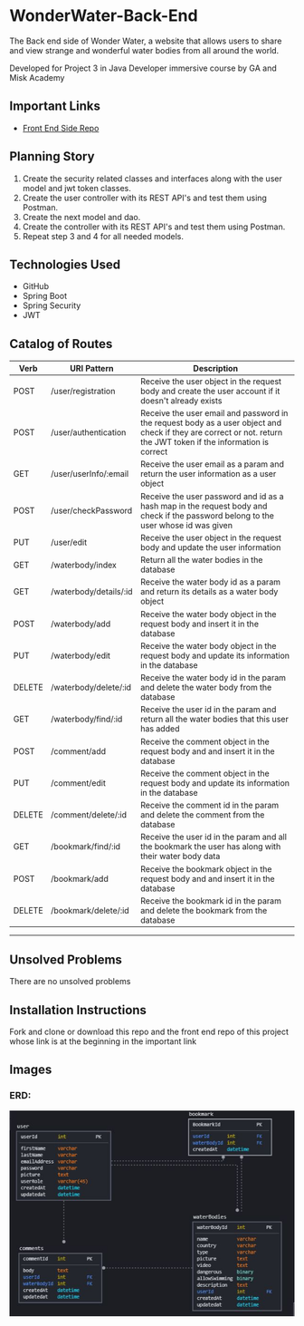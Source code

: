 # WonderWater-Back-End
The Back end side of Wonder Water, a website that allows users to share and view strange and wonderful water bodies from all around the world. 

Developed for Project 3 in Java Developer immersive course by GA and Misk Academy

## Important Links

- [Front End Side Repo](https://github.com/FatimahAlIbrahim/WonderWater-Front-End)

## Planning Story

1. Create the security related classes and interfaces along with the user model and jwt token classes.
1. Create the user controller with its REST API's and test them using Postman.
1. Create the next model and dao.
1. Create the controller with its REST API's and test them using Postman.
1. Repeat step 3 and 4 for all needed models.

## Technologies Used

- GitHub
- Spring Boot
- Spring Security
- JWT

## Catalog of Routes

| Verb  | URI Pattern            | Description |
| ----  | -----------            | ----------- |
| POST  | /user/registration     | Receive the user object in the request body and create the user account if it doesn't already exists |
| POST  | /user/authentication   | Receive the user email and password in the request body as a user object and check if they are correct or not. return the JWT token if the information is correct |
| GET   | /user/userInfo/:email  | Receive the user email as a param and return the user information as a user object |
| POST  | /user/checkPassword    | Receive the user password and id as a hash map in the request body and check if the password belong to the user whose id was given |
| PUT   | /user/edit            | Receive the user object in the request body and update the user information |
| GET   | /waterbody/index      | Return all the water bodies in the database                                 |
| GET   | /waterbody/details/:id| Receive the water body id as a param and return its details as a water body object |
| POST  | /waterbody/add        | Receive the water body object in the request body and insert it in the database |
| PUT   | /waterbody/edit       | Receive the water body object in the request body and update its information in the database |
| DELETE| /waterbody/delete/:id | Receive the water body id in the param and delete the water body from the database |
| GET   | /waterbody/find/:id   | Receive the user id in the param and return all the water bodies that this user has added |
| POST  | /comment/add          | Receive the comment object in the request body and and insert it in the database |
| PUT   | /comment/edit         | Receive the comment object in the request body and update its information in the database |
| DELETE| /comment/delete/:id   | Receive the comment id in the param and delete the comment from the database |
| GET   | /bookmark/find/:id    | Receive the user id in the param and all the bookmark the user has along with their water body data |
| POST  | /bookmark/add         | Receive the bookmark object in the request body and and insert it in the database |
| DELETE| /bookmark/delete/:id  | Receive the bookmark id in the param and delete the bookmark from the database |
---

## Unsolved Problems
There are no unsolved problems

## Installation Instructions
Fork and clone or download this repo and the front end repo of this project whose link is at the beginning in the important link

## Images

### ERD:
![ERD](images/erd.JPG)

